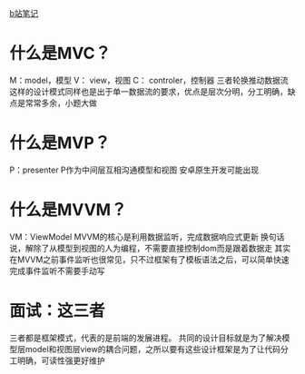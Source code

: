 [b站笔记](https://www.bilibili.com/video/BV1Ji4y1U7Y1)

# 什么是MVC？
M：model，模型
V： view，视图
C： controler，控制器
三者轮换推动数据流
这样的设计模式同样也是出于单一数据流的要求，优点是层次分明，分工明确，缺点是常常多余，小题大做

# 什么是MVP？
P：presenter
P作为中间层互相沟通模型和视图
安卓原生开发可能出现

# 什么是MVVM？
VM：ViewModel
MVVM的核心是利用数据监听，完成数据响应式更新
换句话说，解除了从模型到视图的人为编程，不需要直接控制dom而是跟着数据走
其实在MVVM之前事件监听也很常见，只不过框架有了模板语法之后，可以简单快速完成事件监听不需要手动写

# 面试：这三者
三者都是框架模式，代表的是前端的发展进程。
共同的设计目标就是为了解决模型层model和视图层view的耦合问题，之所以要有这些设计框架是为了让代码分工明确，可读性强更好维护